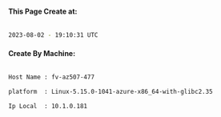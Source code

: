 
   
#### This Page Create at:

```bash

2023-08-02 - 19:10:31 UTC

```

#### Create By Machine:

```bash

Host Name : fv-az507-477

platform  : Linux-5.15.0-1041-azure-x86_64-with-glibc2.35

Ip Local  : 10.1.0.181

```

